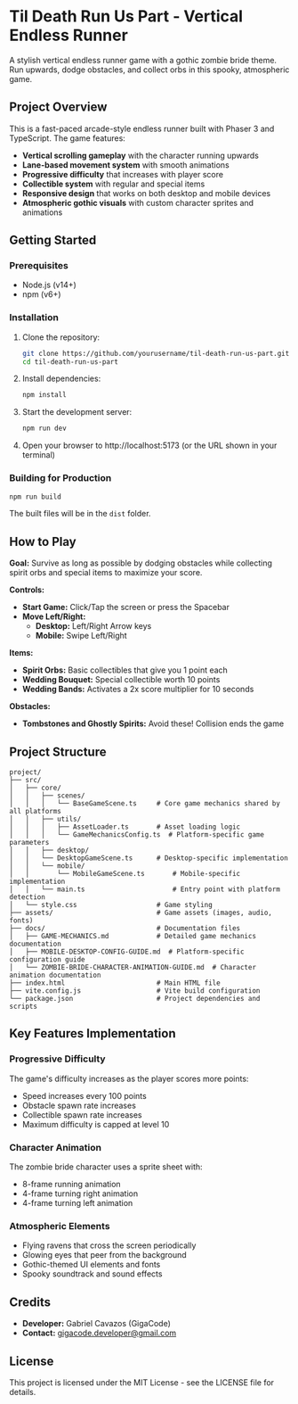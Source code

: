 # Til Death Run Us Part - Vertical Endless Runner

A stylish vertical endless runner game with a gothic zombie bride theme. Run upwards, dodge obstacles, and collect orbs in this spooky, atmospheric game.

## Project Overview

This is a fast-paced arcade-style endless runner built with Phaser 3 and TypeScript. The game features:

- **Vertical scrolling gameplay** with the character running upwards
- **Lane-based movement system** with smooth animations
- **Progressive difficulty** that increases with player score
- **Collectible system** with regular and special items
- **Responsive design** that works on both desktop and mobile devices
- **Atmospheric gothic visuals** with custom character sprites and animations

## Getting Started

### Prerequisites

- Node.js (v14+)
- npm (v6+)

### Installation

1. Clone the repository:
   ```bash
   git clone https://github.com/yourusername/til-death-run-us-part.git
   cd til-death-run-us-part
   ```

2. Install dependencies:
   ```bash
   npm install
   ```

3. Start the development server:
   ```bash
   npm run dev
   ```

4. Open your browser to http://localhost:5173 (or the URL shown in your terminal)

### Building for Production

```bash
npm run build
```

The built files will be in the `dist` folder.

## How to Play

**Goal:** Survive as long as possible by dodging obstacles while collecting spirit orbs and special items to maximize your score.

**Controls:**

* **Start Game:** Click/Tap the screen or press the Spacebar
* **Move Left/Right:**
  * **Desktop:** Left/Right Arrow keys
  * **Mobile:** Swipe Left/Right

**Items:**
* **Spirit Orbs:** Basic collectibles that give you 1 point each
* **Wedding Bouquet:** Special collectible worth 10 points
* **Wedding Bands:** Activates a 2x score multiplier for 10 seconds

**Obstacles:**
* **Tombstones and Ghostly Spirits:** Avoid these! Collision ends the game

## Project Structure

```
project/
├── src/
│   ├── core/
│   │   ├── scenes/
│   │   │   └── BaseGameScene.ts     # Core game mechanics shared by all platforms
│   │   ├── utils/
│   │   │   ├── AssetLoader.ts       # Asset loading logic
│   │   │   └── GameMechanicsConfig.ts  # Platform-specific game parameters
│   │   ├── desktop/
│   │   └── DesktopGameScene.ts      # Desktop-specific implementation
│   │   └── mobile/
│   │       └── MobileGameScene.ts       # Mobile-specific implementation
│   │   └── main.ts                      # Entry point with platform detection
│   └── style.css                    # Game styling
├── assets/                          # Game assets (images, audio, fonts)
├── docs/                            # Documentation files
│   ├── GAME-MECHANICS.md            # Detailed game mechanics documentation
│   ├── MOBILE-DESKTOP-CONFIG-GUIDE.md  # Platform-specific configuration guide
│   └── ZOMBIE-BRIDE-CHARACTER-ANIMATION-GUIDE.md  # Character animation documentation
├── index.html                       # Main HTML file
├── vite.config.js                   # Vite build configuration
└── package.json                     # Project dependencies and scripts
```

## Key Features Implementation

### Progressive Difficulty

The game's difficulty increases as the player scores more points:
- Speed increases every 100 points
- Obstacle spawn rate increases
- Collectible spawn rate increases
- Maximum difficulty is capped at level 10

### Character Animation

The zombie bride character uses a sprite sheet with:
- 8-frame running animation
- 4-frame turning right animation 
- 4-frame turning left animation

### Atmospheric Elements

- Flying ravens that cross the screen periodically
- Glowing eyes that peer from the background
- Gothic-themed UI elements and fonts
- Spooky soundtrack and sound effects

## Credits

- **Developer:** Gabriel Cavazos (GigaCode)
- **Contact:** gigacode.developer@gmail.com

## License

This project is licensed under the MIT License - see the LICENSE file for details.